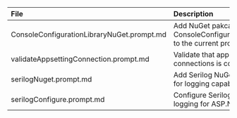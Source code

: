 
| File        |   Description    |   Comments |
|:------------- |:-------------|:-------------|
| ConsoleConfigurationLibraryNuGet.prompt.md |  Add NuGet pakcage ConsoleConfigurationLibrary to the current project |  |
| validateAppsettingConnection.prompt.md |  Validate that app connections is correct| in appsettings.json |
| serilogNuget.prompt.md |  Add Serilog NuGet package for logging capabilities|  |
| serilogConfigure.prompt.md |  Configure Serilog for logging for ASP.NET Core|  |